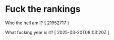 # Fuck the rankings

Who the hell am I?
{ 21952717 }

What fucking year is it?
[ 2025-03-20T08:03:20Z ]
